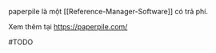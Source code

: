 paperpile là một [[Reference-Manager-Software]] có trả phí.

Xem thêm tại https://paperpile.com/

#TODO 